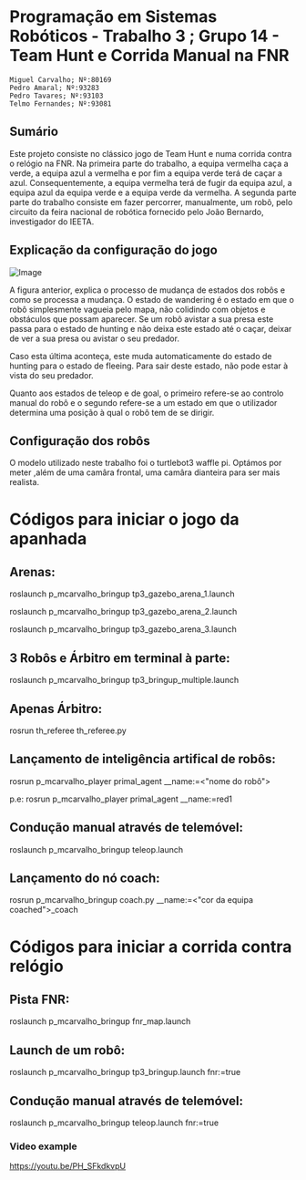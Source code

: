 # Programação em Sistemas Robóticos - Trabalho 3 ; Grupo 14 - Team Hunt e Corrida Manual na FNR
    Miguel Carvalho; Nº:80169
    Pedro Amaral; Nº:93283
    Pedro Tavares; Nº:93103
    Telmo Fernandes; Nº:93081
## Sumário


  Este projeto consiste no clássico jogo de Team Hunt e numa corrida contra o relógio na FNR.
    Na primeira parte do trabalho, a equipa vermelha caça a verde, a equipa azul a vermelha e por fim a equipa verde terá de caçar a azul. Consequentemente, 
    a equipa vermelha terá de fugir da equipa azul, a equipa azul da equipa verde e a equipa verde da vermelha.
    A segunda parte parte do trabalho consiste em fazer percorrer, manualmente, um robõ, pelo circuito da feira nacional de robótica fornecido pelo 
    João Bernardo, investigador do IEETA.
    
## Explicação da configuração do jogo

![Image](https://cdn.discordapp.com/attachments/943226390097035335/949189994570997790/PSR_INITIAL_DRAFT.drawio.png)

A figura anterior, explica o processo de mudança de estados dos robôs e como se processa a mudança. 
O estado de wandering é o estado em que o robô simplesmente vagueia pelo mapa, não colidindo com objetos e obstáculos que possam aparecer. Se um robô avistar a sua 
presa este passa para o estado de hunting e não deixa este estado até o caçar, deixar de ver a sua presa ou avistar o seu predador. 

Caso esta última aconteça, este muda automaticamente do estado de hunting para o estado de fleeing. Para sair deste estado, não pode estar à vista do seu predador.

Quanto aos estados de teleop e de goal, o primeiro refere-se ao controlo manual do robô e o segundo refere-se a um estado em que o utilizador determina uma posição 
à qual o robô tem de se dirigir.

## Configuração dos robôs

O modelo utilizado neste trabalho foi o turtlebot3 waffle pi. Optámos por meter ,além de uma camâra frontal, uma camâra dianteira para ser mais realista.


# Códigos para iniciar o jogo da apanhada

## Arenas:
  roslaunch p_mcarvalho_bringup tp3_gazebo_arena_1.launch

  roslaunch p_mcarvalho_bringup tp3_gazebo_arena_2.launch

  roslaunch p_mcarvalho_bringup tp3_gazebo_arena_3.launch


## 3 Robôs e Árbitro em terminal à parte:
  roslaunch p_mcarvalho_bringup tp3_bringup_multiple.launch


## Apenas Árbitro:
  rosrun th_referee th_referee.py


## Lançamento de inteligência artifical de robôs: 
rosrun p_mcarvalho_player primal_agent __name:=<"nome do robô">

 p.e:
 rosrun p_mcarvalho_player primal_agent __name:=red1


## Condução manual através de telemóvel: 
roslaunch p_mcarvalho_bringup teleop.launch


## Lançamento do nó coach:
rosrun p_mcarvalho_bringup coach.py __name:=<"cor da equipa coached">_coach


# Códigos para iniciar a corrida contra relógio


## Pista FNR:
roslaunch p_mcarvalho_bringup fnr_map.launch


## Launch de um robô:
roslaunch p_mcarvalho_bringup tp3_bringup.launch fnr:=true


## Condução manual através de telemóvel: 
roslaunch p_mcarvalho_bringup teleop.launch fnr:=true

### Video example
https://youtu.be/PH_SFkdkvpU
